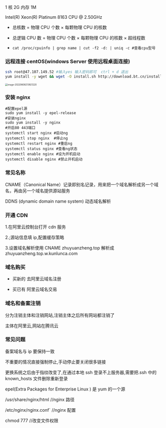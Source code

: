 1 核 2G 内存 1M

Intel(R) Xeon(R) Platinum 8163 CPU @ 2.50GHz

- 总核数 = 物理 CPU 个数 × 每颗物理 CPU 的核数

- 总逻辑 CPU 数 = 物理 CPU 个数 × 每颗物理 CPU 的核数 × 超线程数

- ```shell
  cat /proc/cpuinfo | grep name | cut -f2 -d: | uniq -c #查看cpu型号
  ```

### 远程连接 centOS(windows Server 使用远程桌面连接)

```bash
ssh root@47.107.149.52 #输入yes 输入密码即可  ctrl + d 退出
yum install -y wget && wget -O install.sh http://download.bt.cn/install/install_6.0.sh && sh install.sh   #安装centOS宝塔7.6版本(注意要开启安全组端口)
```

<img src="http://image.zhuyuanzheng.top/image-20220608213921220.png" alt="image-20220608213921220" style="zoom:50%;" />

### 安装 nginx

```shell
#配置epel源
sudo yum install -y epel-release
#安装nginx
sudo yum install -y nginx
#开启80 443端口
systemctl start nginx #启动ng
systemctl stop nginx  #停止ng
systemctl restart nginx #重启ng
systemctl status nginx #查看ng状态
systemctl enable nginx #设为开机启动
systemctl disable nginx #禁止开机启动
```

### 常见名称

CNAME（Canonical Name）记录即别名记录，用来把一个域名解析成另一个域名，再由另一个域名提供源站服务

DDNS (dynamic domain name system) 动态域名解析

### 开通 CDN

1.在阿里云控制台打开 cdn 服务

2.;源站信息填 ip,配置缓存策略

3.设置域名解析使用 CNAME zhuyuanzheng.top 解析成 zhuyuanzheng.top.w.kunlunca.com

### 域名购买

- 买新的 去阿里云域名注册

- 买已有 阿里云域名交易

### 域名和备案注销

分为注销主体和注销网站,注销主体之后所有网站都注销了

主体在阿里云,网站在腾讯云

### 常见问题

备案域名与 ip 要保持一致

不重要的情况直接强制停止,手动停止要关闭很多链接

更换系统之后由于指纹改变了,在通过本地 ssh 登录不上服务器,需要把.ssh 中的 known_hosts 文件删除重新登录

epel(Extra Packages for Enterprise Linux ) 是 yum 的一个源

/usr/share/nginx/html //nginx 路径

/etc/nginx/nginx.conf` //nginx 配置

chmod 777 //改变文件权限
